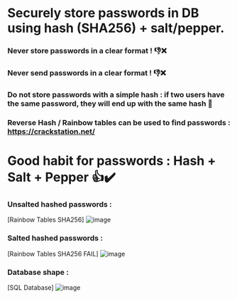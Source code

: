 # Securely store passwords in DB using hash (SHA256) + salt/pepper.

### Never store passwords in a clear format ! 👎❌

### Never send passwords in a clear format ! 👎❌

### Do not store passwords with a simple hash : if two users have the same password, they will end up with the same hash 🚱

### Reverse Hash / Rainbow tables can be used to find passwords : https://crackstation.net/

# Good habit for passwords : Hash + Salt + Pepper 👍✔️

### Unsalted hashed passwords :
[Rainbow Tables SHA256] ![image](https://user-images.githubusercontent.com/64968597/113207408-7c06b300-9268-11eb-8c28-f8f904fd9b9d.JPG)

### Salted hashed passwords :
[Rainbow Tables SHA256 FAIL] ![image](https://user-images.githubusercontent.com/64968597/113208787-1ddacf80-926a-11eb-9957-7087c8d0773a.JPG)

### Database shape : 
[SQL Database] ![image](https://user-images.githubusercontent.com/64968597/113208893-44006f80-926a-11eb-9c5d-15fb6c230ee0.JPG)

